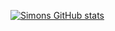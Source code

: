 [![Simons GitHub stats](https://github-readme-stats.vercel.app/api?username=beastyblacksmith)](https://github.com/anuraghazra/github-readme-stats)

